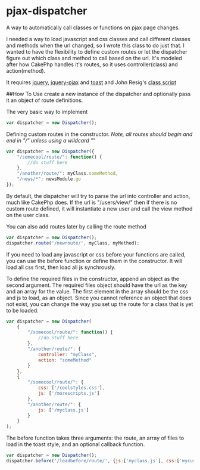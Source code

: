 pjax-dispatcher
===============

A way to automatically call classes or functions on pjax page changes.

I needed a way to load javascript and css classes and call different classes and methods when the url changed, so I wrote this class to do just that. I wanted to have the flexibility to define custom routes or let the dispatcher figure out which class and method to call based on the url. It's modeled after how CakePhp handles it's routes, so it uses controller(class) and action(method).

It requires [jquery](https://github.com/jquery/jquery), [jquery-pjax](https://github.com/defunkt/jquery-pjax) and [toast](https://github.com/pyrsmk/toast) and John Resig's [class script](http://ejohn.org/blog/simple-javascript-inheritance/)


##How To Use
create a new instance of the dispatcher and optionally pass it an object of route definitions.

The very basic way to implement
```javascript
var dispatcher = new Dispatcher();
```

Defining custom routes in the constructor. *Note, all routes should begin and end in "/" unless using a wildcard "*"
```javascript
var dispatcher = new Dispatcher({
	"/somecool/route/": function() {
		//do stuff here
	},
	"/another/route/": myClass.someMethod,
	"/news/*": newsModule.go
});
```
By default, the dispatcher will try to parse the url into controller and action, much like CakePhp does.
If the url is "/users/view/" then if there is no custom route defined, it will instantiate a new user and call the view method on the user class.

You can also add routes later by calling the route method
```javascript
var dispatcher = new Dispatcher();
dispatcher.route('/newroute/', myClass, myMethod);
```

If you need to load any javascript or css before your functions are called, you can use the before function or define them in the constructor. It will load all css first, then load all js synchrously.

To define the required files in the constructor, append an object as the second argument.  The required files object should have the url as the key and an array for the value.  The first element in the array should be the css and js to load, as an object. Since you cannot reference an object that does not exist, you can change the way you set up the route for a class that is yet to be loaded.
```javascript
var dispatcher = new Dispatcher(
	{
		"/somecool/route/": function() {
			//do stuff here
		},
		"/another/route/": {
	        controller: "myClass",
	        action: "someMethod"
	    }
	},
	{
		"/somecool/route/": {
	        css: ['/coolstyles.css'],
	        js: ['/morescripts.js']
	    },
		"/another/route/": {
	        js: ['/myclass.js']
	    }
	}
);
```

The before function takes three arguments: the route, an array of files to load in the toast style, and an optional callback function.

```javascript
var dispatcher = new Dispatcher();
dispatcher.before('/loadbefore/route/', {js:['myclass.js'], css:['mycustom.css']});
```